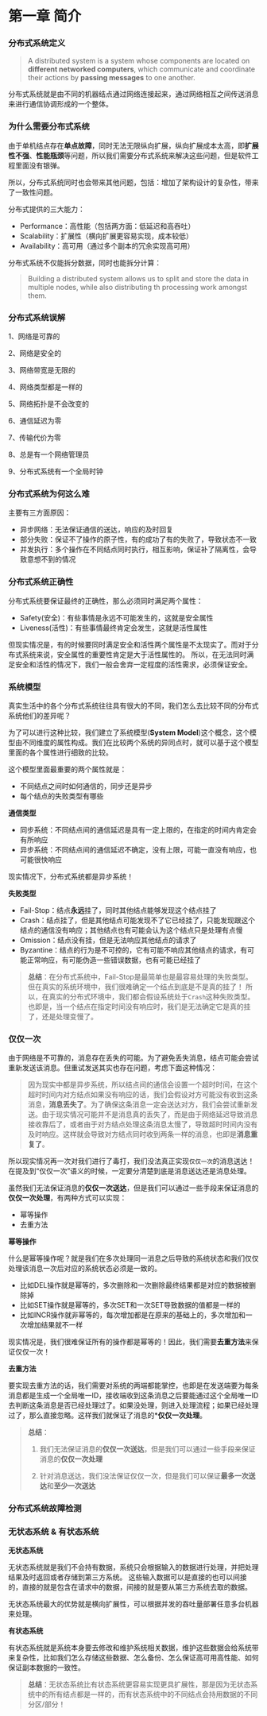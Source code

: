 # 第一章 简介

### 分布式系统定义

> A distributed system is a system whose components are located on **different networked computers**, which communicate and coordinate their actions by **passing messages** to one another.

分布式系统就是由不同的机器结点通过网络连接起来，通过网络相互之间传送消息来进行通信协调形成的一个整体。

### 为什么需要分布式系统

由于单机结点存在**单点故障**，同时无法无限纵向扩展，纵向扩展成本太高，即**扩展性不强**、**性能瓶颈**等问题，所以我们需要分布式系统来解决这些问题，但是软件工程里面没有银弹。

所以，分布式系统同时也会带来其他问题，包括：增加了架构设计的复杂性，带来了一致性问题。

分布式提供的三大能力：

- Performance：高性能（包括两方面：低延迟和高吞吐）
- Scalability：扩展性（横向扩展更容易实现，成本较低）
- Availability：高可用（通过多个副本的冗余实现高可用）

分布式系统不仅能拆分数据，同时也能拆分计算：

> Building a distributed system allows us to split and store the data in multiple nodes, while also distributing th processing work amongst them.

### 分布式系统误解

1、网络是可靠的

2、网络是安全的

3、网络带宽是无限的

4、网络类型都是一样的

5、网络拓扑是不会改变的

6、通信延迟为零

7、传输代价为零

8、总是有一个网络管理员

9、分布式系统有一个全局时钟

### 分布式系统为何这么难

主要有三方面原因：

- 异步网络：无法保证通信的送达，响应的及时回复
- 部分失败：保证不了操作的原子性，有的成功了有的失败了，导致状态不一致
- 并发执行：多个操作在不同结点同时执行，相互影响，保证补了隔离性，会导致意想不到的情况

### 分布式系统正确性

分布式系统要保证最终的正确性，那么必须同时满足两个属性：

- Safety(安全)：有些事情是永远不可能发生的，这就是安全属性
- Liveness(活性)：有些事情最终肯定会发生，这就是活性属性

但现实情况是，有的时候要同时满足安全和活性两个属性是不太现实了。而对于分布式系统来说，安全属性的重要性肯定是大于活性属性的。
所以，在无法同时满足安全和活性的情况下，我们一般会舍弃一定程度的活性需求，必须保证安全。

### 系统模型

真实生活中的各个分布式系统往往具有很大的不同，我们怎么去比较不同的分布式系统他们的差异呢？

为了可以进行这种比较，我们建立了系统模型(**System Model**)这个概念，这个模型由不同维度的属性构成。我们在比较两个系统的异同点时，就可以基于这个模型里面的各个属性进行细致的比较。

这个模型里面最重要的两个属性就是：

- 不同结点之间时如何通信的，同步还是异步
- 每个结点的失败类型有哪些

**通信类型**

- 同步系统：不同结点间的通信延迟是具有一定上限的，在指定的时间内肯定会有所响应
- 异步系统：不同结点间的通信延迟不确定，没有上限，可能一直没有响应，也可能很快响应

现实情况下，分布式系统都是异步系统！

**失败类型**

- Fail-Stop：结点**永远**挂了，同时其他结点能够发现这个结点挂了
- Crash：结点挂了，但是其他结点可能发现不了它已经挂了，只能发现跟这个结点的通信没有响应；其他结点也有可能会认为这个结点只是处理有点慢
- Omission：结点没有挂，但是无法响应其他结点的请求了
- Byzantine：结点的行为是不可控的，它有可能不响应其他结点的请求，有可能正常响应，有可能伪造一些错误数据，也有可能已经挂了

> **总结**：在分布式系统中，Fail-Stop是最简单也是最容易处理的失败类型。但在真实的系统环境中，我们很难确定一个结点到底是不是真的挂了！
> 所以，在真实的分布式环境中，我们都会假设系统处于`Crash`这种失败类型。也即是，当一个结点在指定时间没有响应时，我们是无法确定它是真的挂了，还是处理变慢了。

### 仅仅一次

由于网络是不可靠的，消息存在丢失的可能。为了避免丢失消息，结点可能会尝试重新发送该消息。但重试发送其实也存在问题，考虑下面这种情况：

> 因为现实中都是异步系统，所以结点间的通信会设置一个超时时间，在这个超时时间内对方结点如果没有响应的话，我们会假设对方可能没有收到这条消息，**消息丢失了**。为了确保这条消息一定会送达对方，我们会尝试重新发送。由于现实情况可能并不是消息真的丢失了，而是由于网络延迟导致消息接收靠后了，或者由于对方结点处理这条消息太慢了，导致超时时间内没有及时响应。这样就会导致对方结点同时收到两条一样的消息，也即是**消息重复了**。

所以现实情况再一次对我们进行了毒打，我们没法真正实现`仅仅一次`的消息送达！在提及到“仅仅一次”语义的时候，一定要分清楚到底是消息送达还是消息处理。

虽然我们无法保证消息的**仅仅一次送达**，但是我们可以通过一些手段来保证消息的**仅仅一次处理**，有两种方式可以实现：

- 幂等操作
- 去重方法

**幂等操作**

什么是幂等操作呢？就是我们在多次处理同一消息之后导致的系统状态和我们仅仅处理该消息一次后对应的系统状态必须是一致的。

- 比如DEL操作就是幂等的，多次删除和一次删除最终结果都是对应的数据被删除掉
- 比如SET操作就是幂等的，多次SET和一次SET导致数据的值都是一样的
- 比如INCR操作就非幂等的，每次增加都是在原来的基础上的，多次增加和一次增加结果就不一样

现实情况是，我们很难保证所有的操作都是幂等的！因此，我们需要**去重方法**来保证仅仅一次！

**去重方法**

要实现去重方法的话，我们需要对系统的两端都能掌控，也即是在发送端要为每条消息都是生成一个全局唯一ID，接收端收到这条消息之后要能通过这个全局唯一ID去判断这条消息是否已经处理过了。如果没处理，则进入处理流程；如果已经处理过了，那么直接忽略。这样我们就保证了消息的***仅仅一次处理**。

> **总结**：
> 1. 我们无法保证消息的**仅仅一次送达**，但是我们可以通过一些手段来保证消息的**仅仅一次处理**
>
> 2. 针对消息送达，我们没法保证仅仅一次，但是我们可以保证**最多一次送达**和**至少一次送达**

### 分布式系统故障检测

### 无状态系统 & 有状态系统

**无状态系统**

无状态系统就是我们不会持有数据，系统只会根据输入的数据进行处理，并把处理结果及时返回或者存储到第三方系统。
这些输入数据可以是直接的也可以间接的，直接的就是包含在请求中的数据，间接的就是要从第三方系统去取的数据。

无状态系统最大的优势就是横向扩展性，可以根据并发的吞吐量部署任意多台机器来处理。

**有状态系统**

有状态系统就是系统本身要去修改和维护系统相关数据，维护这些数据会给系统带来复杂性，比如我们怎么存储这些数据、怎么备份、怎么保证高可用高性能、如何保证副本数据的一致性。

> **总结**：无状态系统比有状态系统更容易实现更具扩展性，那是因为无状态系统中的所有结点都是一样的，而有状态系统中的不同结点会持用数据的不同分区/部分！